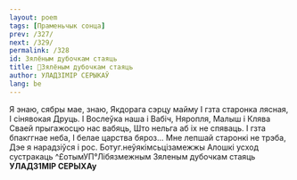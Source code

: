 ```yaml
---
layout: poem
tags: [Праменьчык сонца]
prev: /327/
next: /329/
permalink: /328
id: Зялёным дубочкам стаяць
title: 🚧Зялёным дубочкам стаяць
author: УЛАДЗІМІР СЕРЫКАЎ
lang: be
---
```



Я энаю, сябры мае, знаю, Якдорага сэрцу майму I гзта старонка лясная, I сінявокая Друць.
I Вослеўка наша і Вабіч, Няропля, Малыш і Клява Сваей прыгажосцю нас вабяць, Што нельга аб іх не спяваць.
I гзта бпакггнае неба,
I белае царства бяроз...
Мне лепшай старонкі не трэба, Дэе я нарадзіўся і рос.
Ботуг.неўякімсьцізамежжы Алошкі усход сустракаць ^£отымУП°Лібязмежным Зяленым дубочкам стаяць
**УЛАД31МІР СЕРЫХАу**
